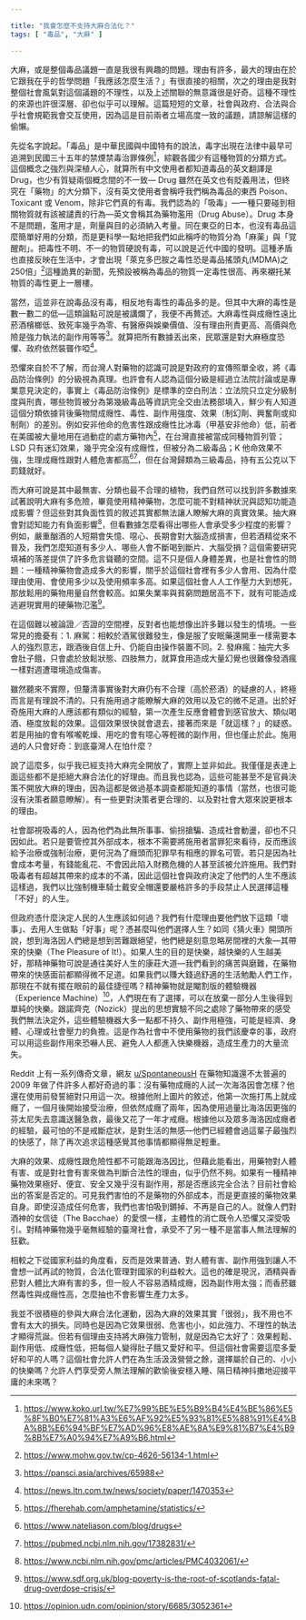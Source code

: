 ```yaml
---

title: "我會怎麼不支持大麻合法化？"
tags: [ "毒品", "大麻" ]

---
```


大麻，或是整個毒品議題一直是我很有興趣的問題。理由有許多，最大的理由在於它跟我在乎的哲學問題「我應該怎麼生活？」有很直接的相關，次之的理由是我對整個社會風氣對這個議題的不理性，以及上述關聯的無意識很是好奇。這種不理性的來源也許很深層、卻也似乎可以理解。這篇短短的文章，社會與政府、合法與合乎社會規範我會交互使用，因為這是目前兩者立場高度一致的議題，請諒解這樣的偷懶。

先從名字說起。「毒品」是中華民國與中國特有的說法，毒字出現在法律中最早可追溯到民國三十五年的禁煙禁毒治罪條例[^1]，綜觀各國少有這種物質的分類方式。這個概念之強烈與深植人心，就算所有中文使用者都知道毒品的英文翻譯是 Drug，也少有質疑兩個概念間的不一致— Drug 雖然在英文也有貶義用法，但終究在「藥物」的大分類下，沒有英文使用者會稱呼我們稱為毒品的東西 Poison、Toxicant 或 Venom，除非它們真的有毒。我們認為的「吸毒」—一種只要碰到相關物質就有該被譴責的行為—英文會稱其為藥物濫用（Drug Abuse）。Drug 本身不是問題，濫用才是，劑量與目的必須納入考量。同在東亞的日本，也沒有毒品這麼簡單好用的分類，而是更科學一點地把我們如此稱呼的物質分為「麻薬」與「覚醒剤」。把毒性不明、不一的物質硬說有毒，可以說是近代中國的發明。這種矛盾也直接反映在生活中，才會出現「萊克多巴胺之毒性恐是毒品搖頭丸(MDMA)之250倍」[^2]這種詭異的新聞，先預設被稱為毒品的物質一定毒性很高、再來襯托某物質的毒性更上一層樓。

當然，這並非在說毒品沒有毒，相反地有毒性的毒品多的是。但其中大麻的毒性是數一數二的低—這類論點可說是被講爛了，我便不再贅述。大麻毒性與成癮性遠比菸酒檳榔低、致死率幾乎為零、有醫療與娛樂價值、沒有理由刑責更高、高價與危險是強力執法的副作用等等[^3]。就算把所有數據丟出來，民眾還是對大麻極度恐懼、政府依然裝聾作啞[^4]。

恐懼來自於不了解，而台灣人對藥物的認識可說是對政府的宣傳照單全收，將《毒品防治條例》的分級視為真理。也許會有人認為這個分級是經過立法院討論或是專業意見決定的，事實上《毒品防治條例》是標準的空白刑法：立法院只立定分級制度與刑責，哪些物質被分為第幾級毒品等資訊完全交由法務部填入，鮮少有人知道這個分類依據背後藥物間成癮性、毒性、副作用強度、效果（制幻劑、興奮劑或抑制劑）的差別。例如安非他命的危害性跟成癮性比冰毒（甲基安非他命）低，前者在美國被大量地用在過動症的處方藥物內[^5]，在台灣直接被當成同種物質列管；LSD 只有迷幻效果，幾乎完全沒有成癮性，但被分為二級毒品；K 他命效果不強，生理成癮性跟對人體危害都高[^6][^7]，但在台灣歸類為三級毒品，持有五公克以下罰錢就好。

而大麻可說是其中最無害、分類也最不合理的植物，我們自然可以找到許多數據來試著說明大麻有多危險，畢竟使用精神藥物，怎麼可能不對精神狀況與認知功能造成影響？但這些對其負面性質的敘述其實都無法讓人瞭解大麻的真實效果。抽大麻會對認知能力有負面影響[^8]，但看數據怎麼看得出哪些人會承受多少程度的影響？例如，嚴重酗酒的人短期會失憶、噁心、長期會對大腦造成損害，但若酒精從來不普及，我們怎麼知道有多少人、哪些人會不斷喝到斷片、大腦受損？這個需要研究填補的落差提供了許多危言聳聽的空間。這不只是個人身體差異，也是社會性的問題：一種精神藥物會造成多大的影響，關乎於這個社會裡有多少人會用、因為什麼理由使用、會使用多少以及使用頻率多高。如果這個社會人人工作壓力大到想死，那放鬆用的藥物用量自然會較高。如果失業率與貧窮問題居高不下，就有可能造成逃避現實用的硬藥物氾濫[^9]。

在這個難以被論證／否證的空間裡，反對者也能想像出許多難以發生的情境。一些常見的擔憂有：1. 麻駕：相較於酒駕很難發生，像是服了安眠藥還開車一樣需要本人的強烈意志，跟酒後自信上升、仍能自由操作裝置不同。2. 發麻瘋：抽完大多會肚子餓，只會處於放鬆狀態、四肢無力，就算食用造成大量幻覺也很難像發酒瘋一樣對週遭環境造成傷害。

雖然聽來不實際，但釐清事實後對大麻仍有不合理（高於菸酒）的疑慮的人，終極而言是有理說不清的。只有施用過才能瞭解大麻的效用以及它的微不足道。出於好奇施用大麻的人應該都有類似的經驗，第一次產生反應會體會到感官放大、類似喝酒、極度放鬆的效果。這個效果很快就會退去，接著而來是「就這樣？」的疑惑。若是用抽的會有喉嚨乾燥、用吃的會有噁心等輕微的副作用，但也僅止於此。施用過的人只會好奇：到底臺灣人在怕什麼？

說了這麼多，似乎我已經支持大麻完全開放了，實際上並非如此。我僅僅是表達上面這些都不是拒絕大麻合法化的好理由。而且我也認為，這些可能甚至不是官員決策不開放大麻的理由，因為這都是做過基本調查都能知道的事情（當然，也很可能沒有決策者願意瞭解）。有一些更對決策者更合理的、以及對社會大眾來說更根本的理由。

社會鄙視吸毒的人，因為他們為此無所事事、偷拐搶騙、造成社會動盪，卻也不只因如此。若只是要管控其外部成本，根本不需要將施用者當罪犯來看待，反而應該給予治療或強制治療，更何況為了癮頭而犯罪早有相應的罪名可管。若只是因為社會成本考量，有錢能亂花、不會因此陷入財務危機的人甚至該被允許施用。我們對吸毒者有超越其帶來的成本的不滿，因此這個社會與政府決定了他們的人生不應該這樣過，我們以比強制機車騎士戴安全帽還要嚴格許多的手段禁止人民選擇這種「不好」的人生。

但政府憑什麼決定人民的人生應該如何過？我們有什麼理由要他們放下這類「壞事」、去用人生做點「好事」呢？憑甚麼叫他們選擇人生？如同《猜火車》開頭所說，想到海洛因人們總是想到苦難跟絕望，他們總是刻意忽略房間裡的大象—其帶來的快樂（The Pleasure of It!）。如果人生的目的是快樂，越快樂的人生越美好，那精神藥物可說是通往美好人生的康莊大道—我們看到的痛苦與磨難，在藥物帶來的快感面前都顯得微不足道。如果我們以賺大錢過舒適的生活勉勵人們工作，那現在不就有擺在眼前的最佳捷徑嗎？精神藥物就是閹割版的體驗機器（Experience Machine）[^10]，人們現在有了選擇，可以在放棄一部分人生後得到單純的快樂。跟諾齊克（Nozick）提出的思想實驗不同之處除了藥物帶來的感受我們無法決定外，這些體驗機器大多一點都不持久、副作用極強，可能是經濟、身體、心理或社會壓力的負擔。這是作為社會中不使用藥物的我們該慶幸的事，政府可以用這些副作用來恐嚇人民、避免人人都進入快樂機器，造成生產力的大量流失。

Reddit 上有一系列傳奇文章，網友 [u/SpontaneousH](https://www.reddit.com/user/SpontaneousH/) 在藥物知識還不太普遍的 2009 年做了件許多人都好奇過的事：沒有藥物成癮的人試一次海洛因會怎樣？他還在使用前發誓絕對只用這一次。根據他附上圖片的敘述，他第一次施打馬上就成癮了，一個月後開始接受治療，但依然成癮了兩年，因為使用過量比海洛因更強的芬太尼失去意識送醫急救，最後又花了一年才戒癮。根據他以及眾多海洛因成癮者的經驗，最可怕的不是戒斷症狀，是對生活的無感—他們已經體會過這輩子最強烈的快感了，除了再次追求這種感覺其他事情都顯得無足輕重。

大麻的效果、成癮性跟危險性都不可能跟海洛因比，但藉此能看出，用藥物對人體有害、或是對社會有害來做為判斷合法性的理由，似乎仍然不夠。如果有一種精神藥物效果極好、便宜、安全又幾乎沒有副作用，那是否應該完全合法？目前社會給出的答案是否定的。可見我們害怕的不是藥物的外部成本，而是更直接的藥物效果自身。即使沒造成任何危害，我們也害怕吸到鏘掉、不再是自己的人。就像人們對酒神的女信徒（The Bacchae）的愛恨一樣，主體性的消亡既令人恐懼又深受吸引。對精神藥物幾乎毫無經驗的臺灣社會，承受不了另一種不是當事人無法理解的狂歡。

相較之下從國家利益的角度看，反而是效果普通、對人體有害、副作用強到讓人不會想一試再試的物質，合法化管理對國家的利益較大。這也的確是現況，酒精與香菸對人體比大麻有害的多，但一般人不容易酒精成癮，因為副作用太強；而香菸雖然毒性與成癮性高，怎麼抽也不會影響生產力太多。

我並不很積極的參與大麻合法化運動，因為大麻的效果其實「很弱」，我不用也不會有太大的損失。同時也是因為它效果很弱、危害也小，如此強力、不理性的執法才顯得荒誕。但若有個理由支持將大麻強力管制，就是因為它太好了：效果輕鬆、副作用低、成癮性低，把每個人變得肚子餓又愛好和平。但這個社會需要這麼多愛好和平的人嗎？這個社會允許人們在為生活汲汲營營之餘，選擇屬於自己的、小小的快樂嗎？允許人們享受旁人無法理解的歡愉後安穩入睡、隔日精神抖擻地迎接平庸的未來嗎？

[^1]: <https://www.koko.url.tw/%E7%99%BE%E5%B9%B4%E4%BE%86%E5%8F%B0%E7%81%A3%E6%AF%92%E5%93%81%E5%88%91%E4%BA%8B%E6%94%BF%E7%AD%96%E8%AE%8A%E9%81%B7%E4%B9%8B%E7%A0%94%E7%A9%B6.html>
[^2]: <https://www.mohw.gov.tw/cp-4626-56134-1.html>
[^3]: <https://pansci.asia/archives/65988>
[^4]:<https://news.ltn.com.tw/news/society/paper/1470353>
[^5]: <https://fherehab.com/amphetamine/statistics/>
[^6]: <https://www.nateliason.com/blog/drugs>
[^7]: <https://pubmed.ncbi.nlm.nih.gov/17382831/>
[^8]: <https://www.ncbi.nlm.nih.gov/pmc/articles/PMC4032061/>
[^9]: <https://www.sdf.org.uk/blog-poverty-is-the-root-of-scotlands-fatal-drug-overdose-crisis/>
[^10]: <https://opinion.udn.com/opinion/story/6685/3052361>